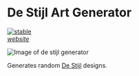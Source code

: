De Stijl Art Generator
=============
[![stable](http://badges.github.io/stability-badges/dist/stable.svg)](http://github.com/badges/stability-badges) <br>
[*website*](http://destijl.eric.hosting/) <br>

![Image of de stijl generator](http://imgur.com/pFWKB9Y.png) <br>

Generates random [De Stijl](https://en.wikipedia.org/wiki/De_Stijl) designs. <br>
